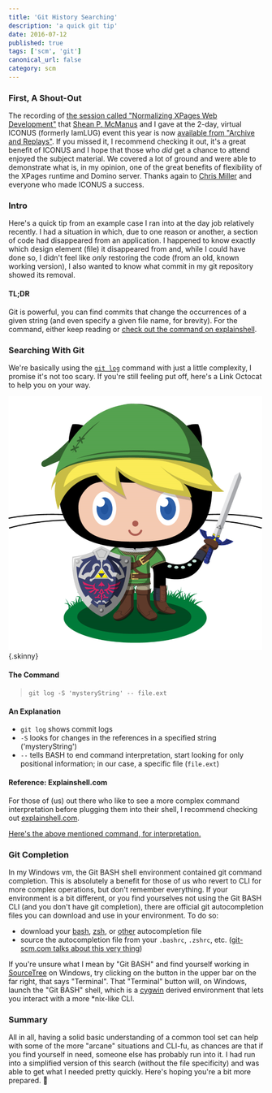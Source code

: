 ```yaml
---
title: 'Git History Searching'
description: 'a quick git tip'
date: 2016-07-12
published: true
tags: ['scm', 'git']
canonical_url: false
category: scm
---
```


### First, A Shout-Out

The recording of [the session called "Normalizing XPages Web Development"](https://iamiconus.org/iamiconus/iconus2016.nsf/session.xsp?action=openDocument&documentId=10DC98278072638C86257F77004D2BE7) that [Shean P. McManus](https://www.spmcmanus.net/) and I gave at the 2-day, virtual ICONUS (formerly IamLUG) event this year is now [available from "Archive and Replays"](https://iamiconus.org/IamICONUS/2016sessions.nsf/dx/normalizing-xpages-web-development.htm). If you missed it, I recommend checking it out, it's a great benefit of ICONUS and I hope that those who _did_ get a chance to attend enjoyed the subject material. We covered a lot of ground and were able to demonstrate what is, in my opinion, one of the great benefits of flexibility of the XPages runtime and Domino server. Thanks again to [Chris Miller](https://www.idonotes.com/) and everyone who made ICONUS a success.

### Intro

Here's a quick tip from an example case I ran into at the day job relatively recently. I had a situation in which, due to one reason or another, a section of code had disappeared from an application. I happened to know exactly which design element (file) it disappeared from and, while I could have done so, I didn't feel like _only_ restoring the code (from an old, known working version), I also wanted to know what commit in my git repository showed its removal.

#### TL;DR

Git is powerful, you can find commits that change the occurrences of a given string (and even specify a given file name, for brevity). For the command, either keep reading or [check out the command on explainshell](https://www.explainshell.com/explain?cmd=git+log+-S+%27mysteryString%27+--+file.ext).

### Searching With Git

We're basically using the [`git log`](https://git-scm.com/docs/git-log) command with just a little complexity, I promise it's not too scary. If you're still feeling put off, here's a Link Octocat to help you on your way.

![it's dangerous to go alone, take this](./images/linktocat.png){.skinny}

#### The Command

> `git log -S 'mysteryString' -- file.ext`

#### An Explanation

- `git log` shows commit logs
- `-S` looks for changes in the references in a specified string ('mysteryString')
- `--` tells BASH to end command interpretation, start looking for only positional information; in our case, a specific file (`file.ext`)

#### Reference: Explainshell.com

For those of (us) out there who like to see a more complex command interpretation before plugging them into their shell, I recommend checking out [explainshell.com](https://www.explainshell.com/).

[Here's the above mentioned command, for interpretation.](https://www.explainshell.com/explain?cmd=git+log+-S+%27mysteryString%27+--+file.ext)

### Git Completion

In my Windows vm, the Git BASH shell environment contained git command completion. This is absolutely a benefit for those of us who revert to CLI for more complex operations, but don't remember everything. If your environment is a bit different, or you find yourselves not using the Git BASH CLI (and you don't have git completion), there are official git autocompletion files you can download and use in your environment. To do so:

- download your [bash](https://github.com/git/git/blob/master/contrib/completion/git-completion.bash), [zsh](https://github.com/git/git/blob/master/contrib/completion/git-completion.zsh), or [other](https://github.com/git/git/tree/master/contrib/completion) autocompletion file
- source the autocompletion file from your `.bashrc`, `.zshrc`, etc. ([git-scm.com talks about this very thing](https://git-scm.com/book/en/v1/Git-Basics-Tips-and-Tricks#Auto-Completion))

If you're unsure what I mean by "Git BASH" and find yourself working in [SourceTree](https://www.sourcetreeapp.com/) on Windows, try clicking on the button in the upper bar on the far right, that says "Terminal". That "Terminal" button will, on Windows, launch the "Git BASH" shell, which is a [cygwin](https://www.cygwin.com/) derived environment that lets you interact with a more *nix-like CLI.

### Summary

All in all, having a solid basic understanding of a common tool set can help with some of the more "arcane" situations and CLI-fu, as chances are that if you find yourself in need, someone else has probably run into it. I had run into a simplified version of this search (without the file specificity) and was able to get what I needed pretty quickly. Here's hoping you're a bit more prepared. 🍻

